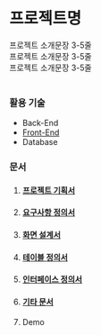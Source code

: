 # 프로젝트명 
프로젝트 소개문장 3-5줄 <br>
프로젝트 소개문장 3-5줄 <br>
프로젝트 소개문장 3-5줄 <br><br>

### 활용 기술
* Back-End
* [Front-End](프론트깃헙주소)
* Database

### 문서
1. <a href="" target="_blank"><h4>프로젝트 기획서</h4></a>
2. <a href="" target="_blank"><h4>요구사항 정의서</h4></a>
3. <a href="" target="_blank"><h4>화면 설계서</h4></a>
4. <a href="" target="_blank"><h4>테이블 정의서</h4></a>
5. <a href="" target="_blank"><h4>인터페이스 정의서</h4></a>
6. <a href="구글드라이브링크" target="_blank"><h4>기타 문서</h4></a>
7. Demo
